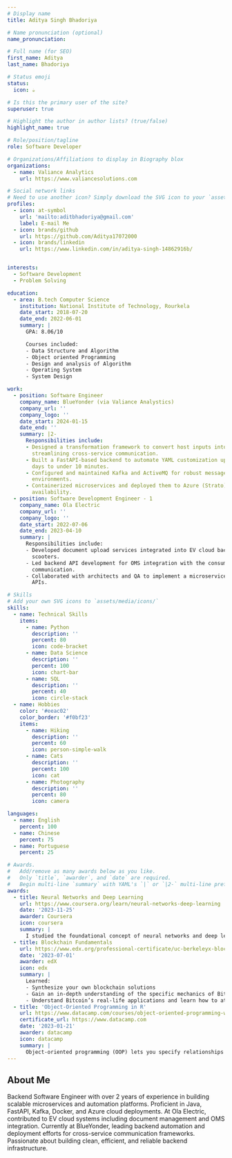 ```yaml
---
# Display name
title: Aditya Singh Bhadoriya

# Name pronunciation (optional)
name_pronunciation: 

# Full name (for SEO)
first_name: Aditya
last_name: Bhadoriya

# Status emoji
status:
  icon: ☕️

# Is this the primary user of the site?
superuser: true

# Highlight the author in author lists? (true/false)
highlight_name: true

# Role/position/tagline
role: Software Developer

# Organizations/Affiliations to display in Biography blox
organizations:
  - name: Valiance Analytics
    url: https://www.valiancesolutions.com

# Social network links
# Need to use another icon? Simply download the SVG icon to your `assets/media/icons/` folder.
profiles:
  - icon: at-symbol
    url: 'mailto:aditbhadoriya@gmail.com'
    label: E-mail Me
  - icon: brands/github
    url: https://github.com/Aditya17072000
  - icon: brands/linkedin
    url: https://www.linkedin.com/in/aditya-singh-14862916b/


interests:
  - Software Development
  - Problem Solving

education:
  - area: B.tech Computer Science
    institution: National Institute of Technology, Rourkela
    date_start: 2018-07-20
    date_end: 2022-06-01
    summary: |
      GPA: 8.06/10

      Courses included:
      - Data Structure and Algorithm
      - Object oriented Programming
      - Design and analysis of Algorithm
      - Operating System
      - System Design

work:
  - position: Software Engineer
    company_name: BlueYonder (via Valiance Analystics)
    company_url: ''
    company_logo: ''
    date_start: 2024-01-15
    date_end: ''
    summary: |2-
      Responsibilities include:
      - Designed a transformation framework to convert host inputs into service-specific formats (TMS, WMS, OMS),
        streamlining cross-service communication.
      - Built a FastAPI-based backend to automate YAML customization upgrades, reducing manual turnaround from 3
        days to under 10 minutes.
      - Configured and maintained Kafka and ActiveMQ for robust message brokering across staging and production
        environments.
      - Containerized microservices and deployed them to Azure (Strato) using Docker and Rancher, ensuring high
        availability.
  - position: Software Development Engineer - 1 
    company_name: Ola Electric
    company_url: ''
    company_logo: ''
    date_start: 2022-07-06
    date_end: 2023-04-10
    summary: |
      Responsibilities include:
      - Developed document upload services integrated into EV cloud backend to support OTA updates for Ola
        scooters.
      - Led backend API development for OMS integration with the consumer mobile app, optimizing backend-frontend
        communication.
      - Collaborated with architects and QA to implement a microservice-based design using Spring Boot and RESTful
        APIs.

# Skills
# Add your own SVG icons to `assets/media/icons/`
skills:
  - name: Technical Skills
    items:
      - name: Python
        description: ''
        percent: 80
        icon: code-bracket
      - name: Data Science
        description: ''
        percent: 100
        icon: chart-bar
      - name: SQL
        description: ''
        percent: 40
        icon: circle-stack
  - name: Hobbies
    color: '#eeac02'
    color_border: '#f0bf23'
    items:
      - name: Hiking
        description: ''
        percent: 60
        icon: person-simple-walk
      - name: Cats
        description: ''
        percent: 100
        icon: cat
      - name: Photography
        description: ''
        percent: 80
        icon: camera

languages:
  - name: English
    percent: 100
  - name: Chinese
    percent: 75
  - name: Portuguese
    percent: 25

# Awards.
#   Add/remove as many awards below as you like.
#   Only `title`, `awarder`, and `date` are required.
#   Begin multi-line `summary` with YAML's `|` or `|2-` multi-line prefix and indent 2 spaces below.
awards:
  - title: Neural Networks and Deep Learning
    url: https://www.coursera.org/learn/neural-networks-deep-learning
    date: '2023-11-25'
    awarder: Coursera
    icon: coursera
    summary: |
      I studied the foundational concept of neural networks and deep learning. By the end, I was familiar with the significant technological trends driving the rise of deep learning; build, train, and apply fully connected deep neural networks; implement efficient (vectorized) neural networks; identify key parameters in a neural network’s architecture; and apply deep learning to your own applications.
  - title: Blockchain Fundamentals
    url: https://www.edx.org/professional-certificate/uc-berkeleyx-blockchain-fundamentals
    date: '2023-07-01'
    awarder: edX
    icon: edx
    summary: |
      Learned:
      - Synthesize your own blockchain solutions
      - Gain an in-depth understanding of the specific mechanics of Bitcoin
      - Understand Bitcoin’s real-life applications and learn how to attack and destroy Bitcoin, Ethereum, smart contracts and Dapps, and alternatives to Bitcoin’s Proof-of-Work consensus algorithm
  - title: 'Object-Oriented Programming in R'
    url: https://www.datacamp.com/courses/object-oriented-programming-with-s3-and-r6-in-r
    certificate_url: https://www.datacamp.com
    date: '2023-01-21'
    awarder: datacamp
    icon: datacamp
    summary: |
      Object-oriented programming (OOP) lets you specify relationships between functions and the objects that they can act on, helping you manage complexity in your code. This is an intermediate level course, providing an introduction to OOP, using the S3 and R6 systems. S3 is a great day-to-day R programming tool that simplifies some of the functions that you write. R6 is especially useful for industry-specific analyses, working with web APIs, and building GUIs.
---
```


## About Me

Backend Software Engineer with over 2 years of experience in building scalable microservices and automation platforms. Proficient in Java, FastAPI, Kafka, Docker, and Azure cloud deployments. At Ola Electric, contributed to EV cloud systems including document management and OMS integration. Currently at BlueYonder, leading backend automation and deployment efforts for cross-service communication frameworks. Passionate about building clean, efficient, and reliable backend infrastructure.
